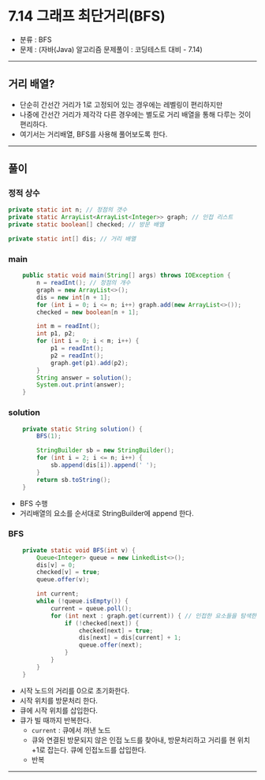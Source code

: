 # 7.14 그래프 최단거리(BFS)
- 분류 : BFS
- 문제 : (자바(Java) 알고리즘 문제풀이 : 코딩테스트 대비 - 7.14)

---

## 거리 배열?
- 단순히 간선간 거리가 1로 고정되어 있는 경우에는 레벨링이 편리하지만
- 나중에 간선간 거리가 제각각 다른 경우에는 별도로 거리 배열을 통해 다루는 것이 편리하다.
- 여기서는 거리배열, BFS를 사용해 풀어보도록 한다.

---

## 풀이

### 정적 상수
```java
private static int n; // 정점의 갯수
private static ArrayList<ArrayList<Integer>> graph; // 인접 리스트
private static boolean[] checked; // 방문 배열

private static int[] dis; // 거리 배열
```

### main
```java
    public static void main(String[] args) throws IOException {
        n = readInt(); // 정점의 개수
        graph = new ArrayList<>();
        dis = new int[n + 1];
        for (int i = 0; i <= n; i++) graph.add(new ArrayList<>());
        checked = new boolean[n + 1];

        int m = readInt();
        int p1, p2;
        for (int i = 0; i < m; i++) {
            p1 = readInt();
            p2 = readInt();
            graph.get(p1).add(p2);
        }
        String answer = solution();
        System.out.print(answer);
    }
```

### solution
```java
    private static String solution() {
        BFS(1);

        StringBuilder sb = new StringBuilder();
        for (int i = 2; i <= n; i++) {
            sb.append(dis[i]).append(' ');
        }
        return sb.toString();
    }
```
- BFS 수행
- 거리배열의 요소를 순서대로 StringBuilder에 append 한다.

### BFS
```java
    private static void BFS(int v) {
        Queue<Integer> queue = new LinkedList<>();
        dis[v] = 0;
        checked[v] = true;
        queue.offer(v);

        int current;
        while (!queue.isEmpty()) {
            current = queue.poll();
            for (int next : graph.get(current)) { // 인접한 요소들을 탐색한다.
                if (!checked[next]) {
                    checked[next] = true;
                    dis[next] = dis[current] + 1;
                    queue.offer(next);
                }
            }
        }
    }
```
- 시작 노드의 거리를 0으로 초기화한다.
- 시작 위치를 방문처리 한다.
- 큐에 시작 위치를 삽입한다.
- 큐가 빌 때까지 반복한다.
  - `current` : 큐에서 꺼낸 노드
  - 큐와 연결된 방문되지 않은 인접 노드를 찾아내, 방문처리하고 거리를 현 위치 +1로 잡는다. 큐에 인접노드를 삽입한다.
  - 반복

---
